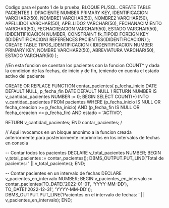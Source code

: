Codigo para el punto 1 de la prueba, BLOQUE PL/SQL.
CREATE TABLE PACIENTES (
   IDPACIENTE NUMBER PRIMARY KEY,
   IDENTIFICACION VARCHAR2(50),
   NOMBRE1 VARCHAR(50),
   NOMBRE2 VARCHAR(50),
   APELLIDO1 VARCHAR(50),
   APELLIDO2 VARCHAR(50),
   FECHANACIMIENTO VARCHAR(50),
   FECHACREACION VARCHAR(50),
   ESTADO VARCHAR(50),
   IDIDENTIFICACION NUMBER,
   CONSTRAINT fk_TIPOID
      FOREIGN KEY (IDIDENTIFICACION)
      REFERENCES PACIENTES(IDIDENTIFICACION)
);
CREATE TABLE TIPOS_IDENTIFICACION (
   IDIDENTIFICACION NUMBER PRIMARY KEY,
   NOMBRE VARCHAR2(50),
   ABREVIATURA VARCHAR(50),
   ESTADO VARCHAR(50)
);

//En esta funcion se cuentan los pacientes con la funcion COUNT* y dada la condicion de las fechas, de inicio y de fin, 
teniendo en cuenta el estado activo del paciente

CREATE OR REPLACE FUNCTION contar_pacientes(
   p_fecha_inicio DATE DEFAULT NULL,
   p_fecha_fin DATE DEFAULT NULL
) RETURN NUMBER IS
   v_cantidad_pacientes NUMBER := 0;
BEGIN
   SELECT COUNT(*)
   INTO v_cantidad_pacientes
   FROM pacientes
   WHERE (p_fecha_inicio IS NULL OR fecha_creacion >= p_fecha_inicio)
     AND (p_fecha_fin IS NULL OR fecha_creacion <= p_fecha_fin)
     AND estado = 'ACTIVO';

   RETURN v_cantidad_pacientes;
END contar_pacientes;
/

// Aqui invocamos en un bloque anonimo a la funcion creada anteriormente,para posteriormente imprimirlos en los intervalos de fechas en consola

-- Contar todos los pacientes
DECLARE
   v_total_pacientes NUMBER;
BEGIN
   v_total_pacientes := contar_pacientes();
   DBMS_OUTPUT.PUT_LINE('Total de pacientes: ' || v_total_pacientes);
END;

-- Contar pacientes en un intervalo de fechas
DECLARE
   v_pacientes_en_intervalo NUMBER;
BEGIN
   v_pacientes_en_intervalo := contar_pacientes(TO_DATE('2022-01-01', 'YYYY-MM-DD'), TO_DATE('2022-12-31', 'YYYY-MM-DD'));
   DBMS_OUTPUT.PUT_LINE('Pacientes en el intervalo de fechas: ' || v_pacientes_en_intervalo);
END;

